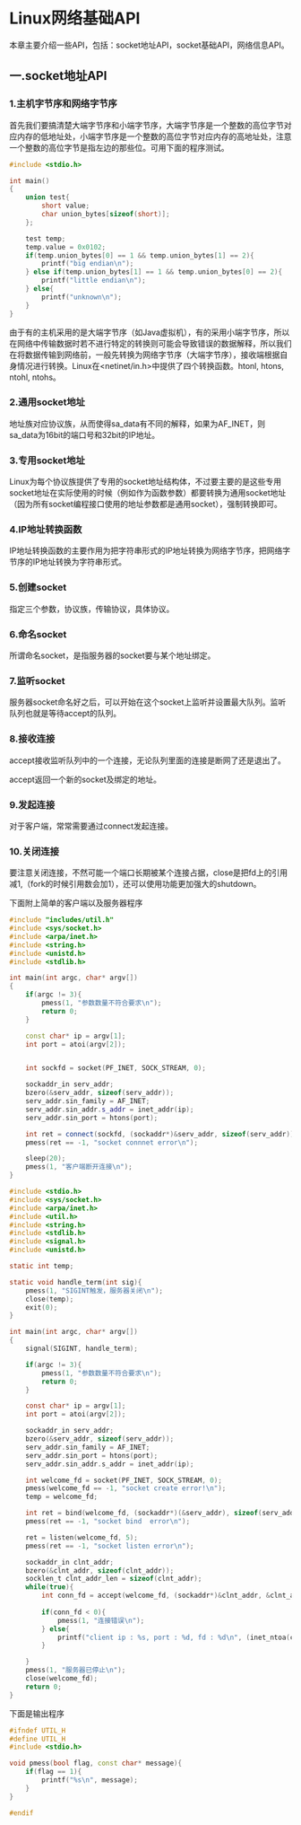 # Linux网络基础API

本章主要介绍一些API，包括：socket地址API，socket基础API，网络信息API。

## 一.socket地址API

### 1.主机字节序和网络字节序

首先我们要搞清楚大端字节序和小端字节序，大端字节序是一个整数的高位字节对应内存的低地址处，小端字节序是一个整数的高位字节对应内存的高地址处，注意一个整数的高位字节是指左边的那些位。可用下面的程序测试。

```C
#include <stdio.h>

int main()
{
    union test{
        short value;
        char union_bytes[sizeof(short)];
    };

    test temp;
    temp.value = 0x0102;
    if(temp.union_bytes[0] == 1 && temp.union_bytes[1] == 2){
        printf("big endian\n");
    } else if(temp.union_bytes[1] == 1 && temp.union_bytes[0] == 2){
        printf("little endian\n");
    } else{
        printf("unknown\n");
    }
}
```

由于有的主机采用的是大端字节序（如Java虚拟机），有的采用小端字节序，所以在网络中传输数据时若不进行特定的转换则可能会导致错误的数据解释，所以我们在将数据传输到网络前，一般先转换为网络字节序（大端字节序），接收端根据自身情况进行转换。Linux在<netinet/in.h>中提供了四个转换函数。htonl, htons, ntohl, ntohs。

### 2.通用socket地址

地址族对应协议族，从而使得sa_data有不同的解释，如果为AF_INET，则sa_data为16bit的端口号和32bit的IP地址。

### 3.专用socket地址

Linux为每个协议族提供了专用的socket地址结构体，不过要主要的是这些专用socket地址在实际使用的时候（例如作为函数参数）都要转换为通用socket地址（因为所有socket编程接口使用的地址参数都是通用socket），强制转换即可。

### 4.IP地址转换函数

IP地址转换函数的主要作用为把字符串形式的IP地址转换为网络字节序，把网络字节序的IP地址转换为字符串形式。

### 5.创建socket

指定三个参数，协议族，传输协议，具体协议。

### 6.命名socket

所谓命名socket，是指服务器的socket要与某个地址绑定。

### 7.监听socket

服务器socket命名好之后，可以开始在这个socket上监听并设置最大队列。监听队列也就是等待accept的队列。

### 8.接收连接

accept接收监听队列中的一个连接，无论队列里面的连接是断网了还是退出了。

accept返回一个新的socket及绑定的地址。

### 9.发起连接

对于客户端，常常需要通过connect发起连接。

### 10.关闭连接

要注意关闭连接，不然可能一个端口长期被某个连接占据，close是把fd上的引用减1,（fork的时候引用数会加1），还可以使用功能更加强大的shutdown。

下面附上简单的客户端以及服务器程序

```C++
#include "includes/util.h"
#include <sys/socket.h>
#include <arpa/inet.h>
#include <string.h>
#include <unistd.h>
#include <stdlib.h>

int main(int argc, char* argv[])
{
    if(argc != 3){
        pmess(1, "参数数量不符合要求\n");
        return 0;
    }

    const char* ip = argv[1];
    int port = atoi(argv[2]);


    int sockfd = socket(PF_INET, SOCK_STREAM, 0);

    sockaddr_in serv_addr;
    bzero(&serv_addr, sizeof(serv_addr));
    serv_addr.sin_family = AF_INET;
    serv_addr.sin_addr.s_addr = inet_addr(ip);
    serv_addr.sin_port = htons(port);

    int ret = connect(sockfd, (sockaddr*)&serv_addr, sizeof(serv_addr));
    pmess(ret == -1, "socket connnet error\n");

    sleep(20);
    pmess(1, "客户端断开连接\n");
}
```

```C
#include <stdio.h>
#include <sys/socket.h>
#include <arpa/inet.h>
#include <util.h>
#include <string.h>
#include <stdlib.h>
#include <signal.h>
#include <unistd.h>

static int temp;

static void handle_term(int sig){
    pmess(1, "SIGINT触发，服务器关闭\n");
    close(temp);
    exit(0);
}

int main(int argc, char* argv[])
{
    signal(SIGINT, handle_term);

    if(argc != 3){
        pmess(1, "参数数量不符合要求\n");
        return 0;
    }

    const char* ip = argv[1];
    int port = atoi(argv[2]);

    sockaddr_in serv_addr;
    bzero(&serv_addr, sizeof(serv_addr));
    serv_addr.sin_family = AF_INET;
    serv_addr.sin_port = htons(port);
    serv_addr.sin_addr.s_addr = inet_addr(ip);

    int welcome_fd = socket(PF_INET, SOCK_STREAM, 0);
    pmess(welcome_fd == -1, "socket create error!\n");
    temp = welcome_fd;

    int ret = bind(welcome_fd, (sockaddr*)(&serv_addr), sizeof(serv_addr));
    pmess(ret == -1, "socket bind  error\n");

    ret = listen(welcome_fd, 5);
    pmess(ret == -1, "socket listen error\n");

    sockaddr_in clnt_addr;
    bzero(&clnt_addr, sizeof(clnt_addr));
    socklen_t clnt_addr_len = sizeof(clnt_addr);
    while(true){
        int conn_fd = accept(welcome_fd, (sockaddr*)&clnt_addr, &clnt_addr_len);
        
        if(conn_fd < 0){
            pmess(1, "连接错误\n");
        } else{
            printf("client ip : %s, port : %d, fd : %d\n", (inet_ntoa(clnt_addr.sin_addr)), ntohs(clnt_addr.sin_port), conn_fd);
        }

    }
    pmess(1, "服务器已停止\n");
    close(welcome_fd);
    return 0;
}
```

下面是输出程序

```C++
#ifndef UTIL_H
#define UTIL_H
#include <stdio.h>

void pmess(bool flag, const char* message){
    if(flag == 1){
        printf("%s\n", message);
    }
}

#endif
```

